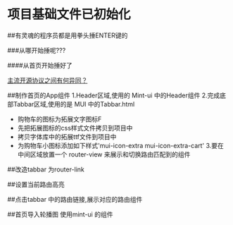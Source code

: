 # 项目基础文件已初始化


##有灵魂的程序员都是用拳头捶ENTER键的


###从哪开始捶呢???


####从首页开始捶好了

[主流开源协议之间有何异同？](https://www.zhihu.com/question/19568896)

##制作首页的App组件
1.Header区域,使用的 Mint-ui 中的Header组件
2.完成底部Tabbar区域,使用的是 MUI 中的Tabbar.html
+ 购物车的图标为拓展文字图标F
+ 先把拓展图标的css样式文件拷贝到项目中
+ 拷贝字体库中的拓展ttf文件到项目中
+ 为购物车小图标添加如下样式'mui-icon-extra mui-icon-extra-cart'
3.要在中间区域放置一个 router-view 来展示和切换路由匹配到的组件

##改造tabbar 为router-link

##设置当前路由高亮

##点击tabbar 中的路由链接,展示对应的路由组件

##首页导入轮播图 使用mint-ui 的组件